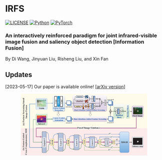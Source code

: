 # IRFS
 
[![LICENSE](https://img.shields.io/badge/license-MIT-green)](https://github.com/wdhudiekou/IRFS/blob/main/LICENSE)
[![Python](https://img.shields.io/badge/python-3.6-blue.svg)](https://www.python.org/)
[![PyTorch](https://img.shields.io/badge/pytorch-1.6.0-%237732a8)](https://pytorch.org/)


### An interactively reinforced paradigm for joint infrared-visible image fusion and saliency object detection [Information Fusion]

By Di Wang, Jinyuan Liu, Risheng Liu, and Xin Fan

## Updates
[2023-05-17] Our paper is available online! [[arXiv version](https://arxiv.org/abs/2305.09999)]  


<div align=center>
<img src="https://github.com/wdhudiekou/IRFS-main/blob/master/Fig/network.png" width="80%">
</div>
